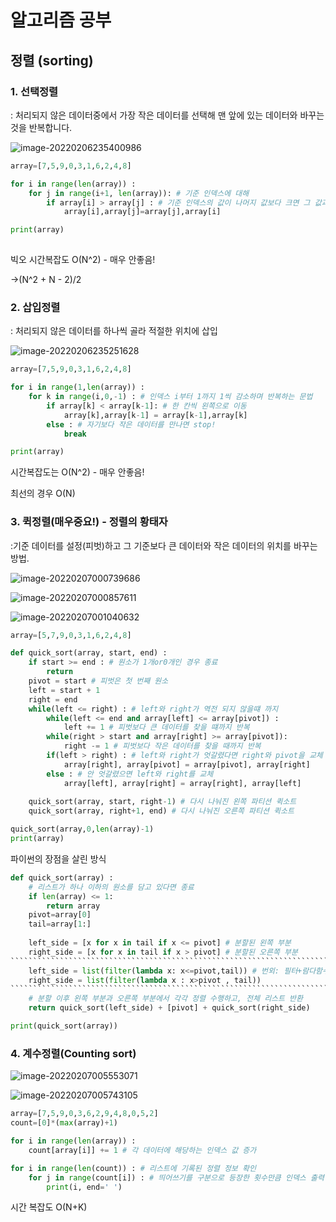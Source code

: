 # 알고리즘 공부

## 정렬 (sorting)

### 1. 선택정렬

: 처리되지 않은 데이터중에서 가장 작은 데이터를 선택해 맨 앞에 있는 데이터와 바꾸는 것을 반복합니다.

![image-20220206235400986](C:\Users\kiki2\AppData\Roaming\Typora\typora-user-images\image-20220206235400986.png)

```python
array=[7,5,9,0,3,1,6,2,4,8]

for i in range(len(array)) :
    for j in range(i+1, len(array)): # 기준 인덱스에 대해
        if array[i] > array[j] : # 기준 인덱스의 값이 나머지 값보다 크면 그 값과 바꾼다.
            array[i],array[j]=array[j],array[i]

print(array)
        
```

빅오 시간복잡도 O(N^2) - 매우 안좋음!

->(N^2 + N - 2)/2



### 2. 삽입정렬

: 처리되지 않은 데이터를 하나씩 골라 적절한 위치에 삽입

![image-20220206235251628](C:\Users\kiki2\AppData\Roaming\Typora\typora-user-images\image-20220206235251628.png)

```python
array=[7,5,9,0,3,1,6,2,4,8]

for i in range(1,len(array)) : 
    for k in range(i,0,-1) : # 인덱스 i부터 1까지 1씩 감소하며 반복하는 문법
        if array[k] < array[k-1]: # 한 칸씩 왼쪽으로 이동
            array[k],array[k-1] = array[k-1],array[k]
        else : # 자기보다 작은 데이터를 만나면 stop!
            break

print(array)
```

시간복잡도는 O(N^2) - 매우 안좋음!

최선의 경우 O(N)

### 3. 퀵정렬(매우중요!) - 정렬의 황태자

:기준 데이터를 설정(피벗)하고 그 기준보다 큰 데이터와 작은 데이터의 위치를 바꾸는 방법.

![image-20220207000739686](C:\Users\kiki2\AppData\Roaming\Typora\typora-user-images\image-20220207000739686.png)

![image-20220207000857611](C:\Users\kiki2\AppData\Roaming\Typora\typora-user-images\image-20220207000857611.png)

![image-20220207001040632](C:\Users\kiki2\AppData\Roaming\Typora\typora-user-images\image-20220207001040632.png)

```python
array=[5,7,9,0,3,1,6,2,4,8]

def quick_sort(array, start, end) :
    if start >= end : # 원소가 1개or0개인 경우 종료
        return
    pivot = start # 피벗은 첫 번째 원소
    left = start + 1
    right = end
    while(left <= right) : # left와 right가 역전 되지 않을떄 까지
        while(left <= end and array[left] <= array[pivot]) :
            left += 1 # 피벗보다 큰 데이터를 찾을 떄까지 반복
        while(right > start and array[right] >= array[pivot]):
            right -= 1 # 피벗보다 작은 데이터를 찾을 때까지 반복
        if(left > right) : # left와 right가 엇갈렸다면 right와 pivot을 교체
            array[right], array[pivot] = array[pivot], array[right]
        else : # 안 엇갈렸으면 left와 right를 교체
            array[left], array[right] = array[right], array[left]
        
    quick_sort(array, start, right-1) # 다시 나눠진 왼쪽 파티션 퀵소트
    quick_sort(array, right+1, end) # 다시 나눠진 오른쪽 파티션 퀵소트

quick_sort(array,0,len(array)-1)
print(array)
```

파이썬의 장점을 살린 방식

`````````````````````````````````````````````````````````````````````````````````````````````````````````````````````````````````python
def quick_sort(array) :
    # 리스트가 하나 이하의 원소를 담고 있다면 종료
    if len(array) <= 1:
        return array
    pivot=array[0]
    tail=array[1:]
    
    left_side = [x for x in tail if x <= pivot] # 분할된 왼쪽 부분
    right_side = [x for x in tail if x > pivot] # 분할된 오른쪽 부분
``````````````````````````````````````````````````````````````````````````````````````````````````````````````````````````````   
    left_side = list(filter(lambda x: x<=pivot,tail)) # 번외: 필터+람다함수도 가능
    right_side = list(filter(lambda x : x>pivot , tail))
````````````````````````````````````````````````````````````````````````````````````````````````````````````````````````````````
    # 분할 이후 왼쪽 부분과 오른쪽 부분에서 각각 정렬 수행하고, 전체 리스트 반환
    return quick_sort(left_side) + [pivot] + quick_sort(right_side)

print(quick_sort(array))
`````````````````````````````````````````````````````````````````````````````````````````````````````````````````````````````````

### 4. 계수정렬(Counting sort)

![image-20220207005553071](C:\Users\kiki2\AppData\Roaming\Typora\typora-user-images\image-20220207005553071.png)

![image-20220207005743105](C:\Users\kiki2\AppData\Roaming\Typora\typora-user-images\image-20220207005743105.png)

```python
array=[7,5,9,0,3,6,2,9,4,8,0,5,2]
count=[0]*(max(array)+1)

for i in range(len(array)) :
    count[array[i]] += 1 # 각 데이터에 해당하는 인덱스 값 증가

for i in range(len(count)) : # 리스트에 기록된 정렬 정보 확인
    for j in range(count[i]) : # 띄어쓰기를 구분으로 등장한 횟수만큼 인덱스 출력 
        print(i, end=' ') 
```

시간 복잡도 O(N+K)